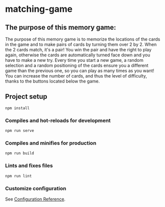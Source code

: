 # matching-game

## The purpose of this memory game:

The purpose of this memory game is to memorize the locations of the cards in the game and to make pairs of cards by turning them over 2 by 2. When the 2 cards match, it's a pair! You win the pair and have the right to play again, otherwise the cards are automatically turned face down and you have to make a new try.
Every time you start a new game, a random selection and a random positioning of the cards ensure you a different game than the previous one, so you can play as many times as you want! You can increase the number of cards, and thus the level of difficulty, thanks to the buttons located below the game.

## Project setup

```
npm install
```

### Compiles and hot-reloads for development

```
npm run serve
```

### Compiles and minifies for production

```
npm run build
```

### Lints and fixes files

```
npm run lint
```

### Customize configuration

See [Configuration Reference](https://cli.vuejs.org/config/).
